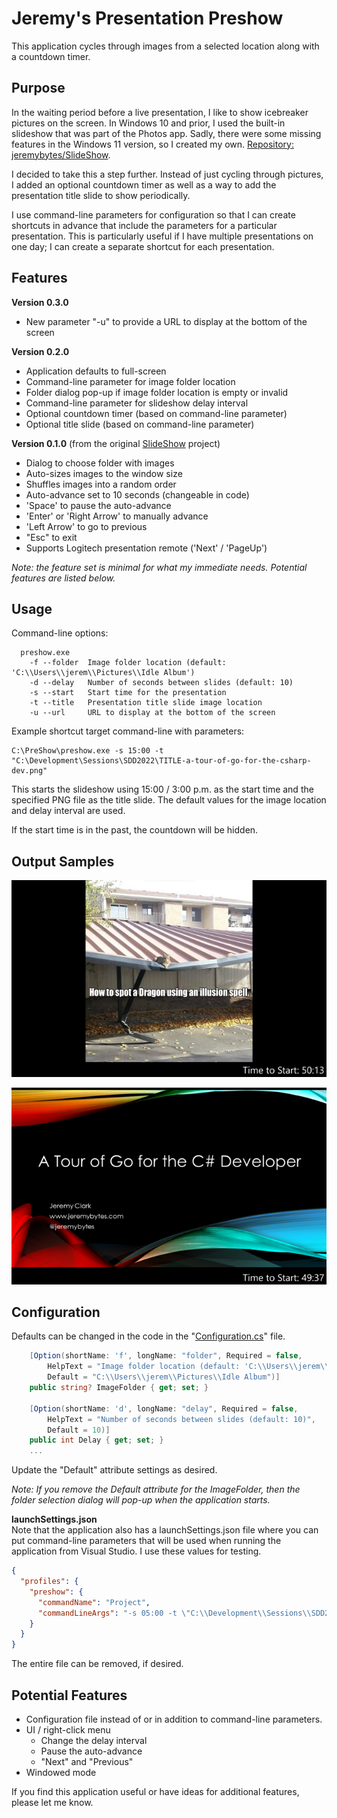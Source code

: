 # Jeremy's Presentation Preshow

This application cycles through images from a selected location along with a countdown timer.

## Purpose
In the waiting period before a live presentation, I like to show icebreaker pictures on the screen. In Windows 10 and prior, I used the built-in slideshow that was part of the Photos app. Sadly, there were some missing features in the Windows 11 version, so I created my own. [Repository: jeremybytes/SlideShow](https://github.com/jeremybytes/SlideShow).  

I decided to take this a step further. Instead of just cycling through pictures, I added an optional countdown timer as well as a way to add the presentation title slide to show periodically.

I use command-line parameters for configuration so that I can create shortcuts in advance that include the parameters for a particular presentation. This is particularly useful if I have multiple presentations on one day; I can create a separate shortcut for each presentation.

## Features
**Version 0.3.0**  
* New parameter "-u" to provide a URL to display at the bottom of the screen  

**Version 0.2.0**  
* Application defaults to full-screen
* Command-line parameter for image folder location
* Folder dialog pop-up if image folder location is empty or invalid
* Command-line parameter for slideshow delay interval
* Optional countdown timer (based on command-line parameter)
* Optional title slide (based on command-line parameter)

**Version 0.1.0** (from the original [SlideShow](https://github.com/jeremybytes/SlideShow) project)
* Dialog to choose folder with images
* Auto-sizes images to the window size
* Shuffles images into a random order
* Auto-advance set to 10 seconds (changeable in code)
* 'Space' to pause the auto-advance
* 'Enter' or 'Right Arrow' to manually advance
* 'Left Arrow' to go to previous
* "Esc" to exit
* Supports Logitech presentation remote ('Next' / 'PageUp')

*Note: the feature set is minimal for what my immediate needs. Potential features are listed below.*

## Usage
Command-line options:

```
  preshow.exe
    -f --folder  Image folder location (default: 'C:\\Users\\jerem\\Pictures\\Idle Album')  
    -d --delay   Number of seconds between slides (default: 10)
    -s --start   Start time for the presentation
    -t --title   Presentation title slide image location
    -u --url     URL to display at the bottom of the screen
```

Example shortcut target command-line with parameters:

```
C:\PreShow\preshow.exe -s 15:00 -t "C:\Development\Sessions\SDD2022\TITLE-a-tour-of-go-for-the-csharp-dev.png"
```

This starts the slideshow using 15:00 / 3:00 p.m. as the start time and the specified PNG file as the title slide. The default values for the image location and delay interval are used.

If the start time is in the past, the countdown will be hidden.

## Output Samples
![Sample Image with Countdown](/Images/preshow-sample1.png)

![Sample Title Slide with Countdown](/Images/preshow-sample2.png)

## Configuration
Defaults can be changed in the code in the "[Configuration.cs](https://github.com/jeremybytes/presentation-preshow/blob/main/Configuration.cs)" file.

```c#
    [Option(shortName: 'f', longName: "folder", Required = false, 
        HelpText = "Image folder location (default: 'C:\\Users\\jerem\\Pictures\\Idle Album')", 
        Default = "C:\\Users\\jerem\\Pictures\\Idle Album")]
    public string? ImageFolder { get; set; }

    [Option(shortName: 'd', longName: "delay", Required = false, 
        HelpText = "Number of seconds between slides (default: 10)", 
        Default = 10)]
    public int Delay { get; set; }
    ...
```
Update the "Default" attribute settings as desired.

*Note: If you remove the Default attribute for the ImageFolder, then the folder selection dialog will pop-up when the application starts.*

**launchSettings.json**  
Note that the application also has a launchSettings.json file where you can put command-line parameters that will be used when running the application from Visual Studio. I use these values for testing.

```json
{
  "profiles": {
    "preshow": {
      "commandName": "Project",
      "commandLineArgs": "-s 05:00 -t \"C:\\Development\\Sessions\\SDD2022\\TITLE-a-tour-of-go-for-the-csharp-dev.png\""
    }
  }
}
```

 The entire file can be removed, if desired.

## Potential Features

* Configuration file instead of or in addition to command-line parameters.
* UI / right-click menu
  * Change the delay interval
  * Pause the auto-advance
  * "Next" and "Previous"
* Windowed mode

If you find this application useful or have ideas for additional features, please let me know.
